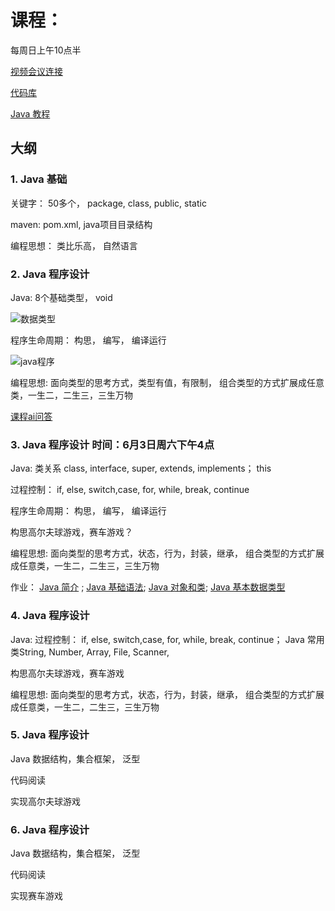 # 课程：
每周日上午10点半 

[视频会议连接](https://meet.jit.si/innox.online.class)

[代码库](https://github.com/innox-jp/java-course)

[Java 教程](https://www.runoob.com/java/java-tutorial.html)

## 大纲

### 1. Java 基础

关键字： 50多个， package, class, public, static

maven: pom.xml, java项目目录结构

编程思想： 类比乐高， 自然语言

### 2. Java 程序设计
    
Java: 8个基础类型， void

![数据类型](http://www.btechsmartclass.com/java/java_images/java-data-types.jpg)

程序生命周期： 构思， 编写， 编译运行

![java程序](https://www.runoob.com/wp-content/uploads/2013/12/ZSSDMld.png)

编程思想: 面向类型的思考方式，类型有值，有限制， 组合类型的方式扩展成任意类，一生二，二生三，三生万物

[课程ai问答](https://chat.forefront.ai/share/xbxfaa9snbaa9oup)

### 3. Java 程序设计 时间：6月3日周六下午4点
    
Java: 类关系 class, interface, super, extends, implements； this

  过程控制： if, else, switch,case, for, while, break, continue

程序生命周期： 构思， 编写， 编译运行

构思高尔夫球游戏，赛车游戏？

编程思想: 面向类型的思考方式，状态，行为，封装，继承， 组合类型的方式扩展成任意类，一生二，二生三，三生万物

作业： [Java 简介](https://www.runoob.com/java/java-intro.html) ; [Java 基础语法](https://www.runoob.com/java/java-basic-syntax.html); [Java 对象和类](https://www.runoob.com/java/java-object-classes.html); [Java 基本数据类型](https://www.runoob.com/java/java-basic-datatypes.html)

### 4. Java 程序设计
    
Java: 过程控制： if, else, switch,case, for, while, break, continue； Java 常用类String, Number, Array, File, Scanner, 

构思高尔夫球游戏，赛车游戏

编程思想: 面向类型的思考方式，状态，行为，封装，继承， 组合类型的方式扩展成任意类，一生二，二生三，三生万物

### 5. Java 程序设计
    
Java 数据结构，集合框架， 泛型

代码阅读

实现高尔夫球游戏

### 6. Java 程序设计
    
Java 数据结构，集合框架， 泛型

代码阅读

实现赛车游戏



